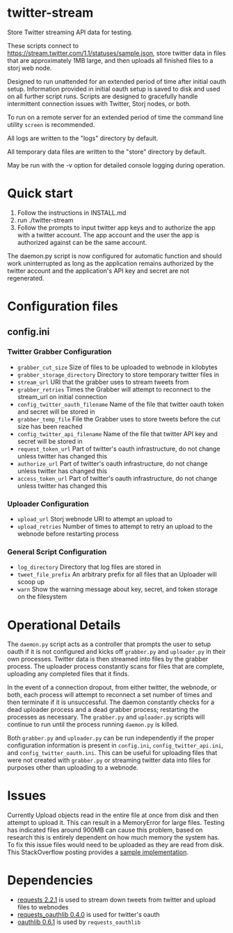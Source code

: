 twitter-stream
==============

Store Twitter streaming API data for testing.

These scripts connect to https://stream.twitter.com/1.1/statuses/sample.json, store twitter data in files that are approximately 1MB large, and then uploads all finished files to a storj web node.

Designed to run unattended for an extended period of time after initial oauth setup. Information provided in initial oauth setup is saved to disk and used on all further script runs. Scripts are designed to gracefully handle intermittent connection issues with Twitter, Storj nodes, or both.

To run on a remote server for an extended period of time the command line utility `screen` is recommended.

All logs are written to the "logs" directory by default.

All temporary data files are written to the "store" directory by default.

May be run with the -v option for detailed console logging during operation.

# Quick start
1. Follow the instructions in INSTALL.md
1. run ./twitter-stream
2. Follow the prompts to input twitter app keys and to authorize the app with a twitter account. 
   The app account and the user the app is authorized against can be the same account.

The daemon.py script is now configured for automatic function and should work uninterrupted as long as the application remains authorized by the twitter account and the application's API key and secret are not regenerated.

# Configuration files
## config.ini
### Twitter Grabber Configuration
* `grabber_cut_size` Size of files to be uploaded to webnode in kilobytes
* `grabber_storage_directory` Directory to store temporary twitter files in
* `stream_url` URI that the grabber uses to stream tweets from
* `grabber_retries` Times the Grabber will attempt to reconnect to the stream_url on initial connection
* `config_twitter_oauth_filename` Name of the file that twitter oauth token and secret will be stored in
* `grabber_temp_file` File the Grabber uses to store tweets before the cut size has been reached
* `config_twitter_api_filename` Name of the file that twitter API key and secret will be stored in
* `request_token_url` Part of twitter's oauth infrastructure, do not change unless twitter has changed this
* `authorize_url` Part of twitter's oauth infrastructure, do not change unless twitter has changed this
* `access_token_url` Part of twitter's oauth infrastructure, do not change unless twitter has changed this

### Uploader Configuration
* `upload_url` Storj webnode URI to attempt an upload to
* `upload_retries` Number of times to attempt to retry an upload to the webnode before restarting process

### General Script Configuration
* `log_directory` Directory that log files are stored in
* `tweet_file_prefix` An arbitrary prefix for all files that an Uploader will scoop up
* `warn` Show the warning message about key, secret, and token storage on the filesystem


# Operational Details
The `daemon.py` script acts as a controller that prompts the user to setup oauth if it is not configured and kicks off `grabber.py` and `uploader.py` in their own processes. Twitter data is then streamed into files by the grabber process. The uploader process constantly scans for files that are complete, uploading any completed files that it finds. 

In the event of a connection dropout, from either twitter, the webnode, or both, each process will attempt to reconnect a set number of times and then terminate if it is unsuccessful. The daemon constantly checks for a dead uploader process and a dead grabber process; restarting the processes as necessary. The `grabber.py` and `uploader.py` scripts will continue to run until the process running `daemon.py` is killed.

Both `grabber.py` and `uploader.py` can be run independently if the proper configuration information is present in `config.ini`, `config_twitter_api.ini`, and `config_twitter_oauth.ini`. This can be useful for uploading files that were not created with `grabber.py` or streaming twitter data into files for purposes other than uploading to a webnode.


# Issues
Currently Upload objects read in the entire file at once from disk and then attempt to upload it. This can result in a MemoryError for large files. Testing has indicated files around 900MB can cause this problem, based on research this is entirely dependent on how much memory the system has. To fix this issue files would need to be uploaded as they are read from disk. This StackOverflow posting provides a [sample implementation](http://stackoverflow.com/a/16221027).

# Dependencies
* [requests 2.2.1](https://pypi.python.org/pypi/requests) is used to stream down tweets from twitter and upload files to webnodes
* [requests_oauthlib 0.4.0](https://github.com/requests/requests-oauthlib/tree/v0.4.0) is used for twitter's oauth
* [oauthlib 0.6.1](https://pypi.python.org/pypi/oauthlib) is used by `requests_oauthlib`